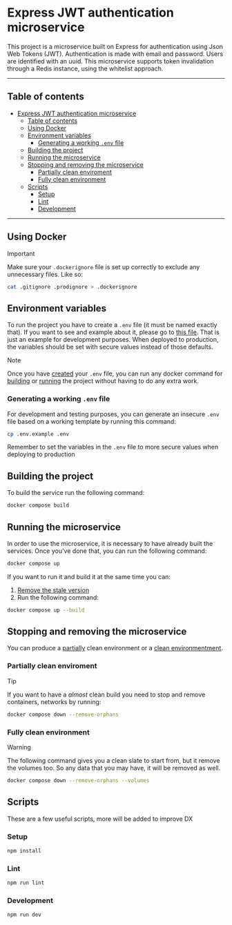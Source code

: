 # Express JWT authentication microservice

This project is a microservice built on Express for authentication
using Json Web Tokens (JWT). Authentication is made with email and
password. Users are identified with an uuid.
This microservice supports token invalidation through a Redis instance,
using the whitelist approach.

---

## Table of contents

- [Express JWT authentication microservice](#express-jwt-authentication-microservice)
  - [Table of contents](#table-of-contents)
  - [Using Docker](#using-docker)
  - [Environment variables](#environment-variables)
    - [Generating a working `.env` file](#generating-a-working-env-file)
  - [Building the project](#building-the-project)
  - [Running the microservice](#running-the-microservice)
  - [Stopping and removing the microservice](#stopping-and-removing-the-microservice)
    - [Partially clean enviroment](#partially-clean-enviroment)
    - [Fully clean environment](#fully-clean-environment)
  - [Scripts](#scripts)
    - [Setup](#setup)
    - [Lint](#lint)
    - [Development](#development)

---

## Using Docker

> [!IMPORTANT]
> Make sure your `.dockerignore` file is set up correctly to exclude any
> unnecessary files. Like so:

```sh
cat .gitignore .prodignore > .dockerignore
```

## Environment variables

To run the project you have to create a `.env` file (it must be named
exactly that). If you want to see and example about it, please go to 
[this file](./.env.example). That is just an example for development
purposes. When deployed to production, the variables should be set with
secure values instead of those defaults.

> [!NOTE]
> Once you have [created](#generating-a-working-env-file) your `.env`
> file, you can run any docker command for
> [building](#building-the-project) or [running](#running-the-microservice)
> the project without having to do any extra work.

### Generating a working `.env` file

For development and testing purposes, you can generate an insecure
`.env` file based on a working template by running this command:

```sh
cp .env.example .env
```

Remember to set the variables in the `.env` file to more secure values
when deploying to production

## Building the project

To build the service run the following command:

```sh
docker compose build
```

## Running the microservice

In order to use the microservice, it is necessary to have already built the
services. Once you've done that, you can run the following command:

```sh
docker compose up
```

If you want to run it and build it at the same time you can:

1. [Remove the stale version](#stopping-and-removing-the-microservice)
2. Run the following command:

```sh
docker compose up --build
```

## Stopping and removing the microservice

You can produce a [partially](#partially-clean-enviroment) clean
environment or a [clean environmentment](#fully-clean-environment).

### Partially clean enviroment

> [!TIP]
> If you want to have a _almost_ clean build you need to stop
> and remove containers, networks by running:

```sh
docker compose down --remove-orphans
```

### Fully clean environment

> [!WARNING]
> The following command gives you a clean slate to start from, but it
> remove the volumes too. So any data that you may have, it will be
> removed as well.

```sh
docker compose down --remove-orphans --volumes
```

## Scripts

These are a few useful scripts, more will be added to improve DX

### Setup

```bash
npm install
```

### Lint

```bash
npm run lint
```

### Development

```bash
npm run dev
```
